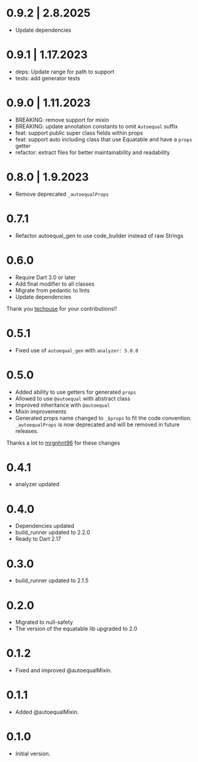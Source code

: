 # 0.9.2 | 2.8.2025

- Update dependencies

# 0.9.1 | 1.17.2023

- deps: Update range for path to support
- tests: add generator tests

# 0.9.0 | 1.11.2023

- BREAKING: remove support for mixin
- BREAKING: update annotation constants to omit `Autoequal` suffix
- feat: support public super class fields within props
- feat: support auto including class that use Equatable and have a `props` getter
- refactor: extract files for better maintainability and readability

# 0.8.0 | 1.9.2023

- Remove deprecated `_autoequalProps`

# 0.7.1

- Refactor autoequal_gen to use code_builder instead of raw Strings

# 0.6.0

- Require Dart 3.0 or later
- Add final modifier to all classes
- Migrate from pedantic to lints
- Update dependencies

Thank you [techouse](https://github.com/techouse) for your contributions!!

# 0.5.1

- Fixed use of `autoequal_gen` with `analyzer: 5.0.0`

# 0.5.0

- Added ability to use getters for generated `props`
- Allowed to use `@autoequal` with abstract class
- Improved inheritance with `@autoequal`
- Mixin improvements
- Generated props name changed to `_$props` to fit the code convention. `_autoequalProps` is now deprecated and will be
  removed in future releases.

Thanks a lot to [mrgnhnt96](https://github.com/mrgnhnt96) for these changes

# 0.4.1

- analyzer updated

# 0.4.0

- Dependencies updated
- build_runner updated to 2.2.0
- Ready to Dart 2.17

# 0.3.0

- build_runner updated to 2.1.5

# 0.2.0

- Migrated to null-safety
- The version of the equatable lib upgraded to 2.0

# 0.1.2

- Fixed and improved @autoequalMixin.

# 0.1.1

- Added @autoequalMixin.

# 0.1.0

- Initial version.
